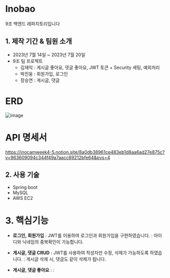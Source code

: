 # Inobao
9조 백엔드 레파지토리입니다

## 1. 제작 기간 & 팀원 소개
- 2023년 7월 14일 ~ 2023년 7월 20일
- 9조 팀 프로젝트
    + 김재익 : 게시글 좋아요, 댓글 좋아요, JWT 토큰 + Security 세팅, 예외처리
    + 박진웅 : 회원가입, 로그인
    + 장승연 : 게시글, 댓글

# ERD
![image](https://github.com/inocam-Week4-TEAM9/TEAM9BE/assets/63146118/dada555a-0564-49f9-8355-33dd70e0bcfe)

# API 명세서
https://inocamweek4-5.notion.site/8a0db38961ce483eb1d8aa6ad27e875c?v=963609094c344f49a7aacc89212bfe64&pvs=4

## 2. 사용 기술
- Spring boot
- MySQL
- AWS EC2



# 3. 핵심기능

+ **로그인, 회원가입**
  : JWT를 이용하여 로그인과 회원가입을 구현하였습니다.
  : 아이디와 닉네임의 중복확인이 가능합니다.

+ **게시글, 댓글 CRUD**
  : JWT를 사용하여 작성자만 수정, 삭제가 가능하도록 하였습니다.
  : 게시글 삭제 시, 댓글도 같이 삭제가 됩니다.

+ **게시글, 댓글 좋아요**
  : 
  : 